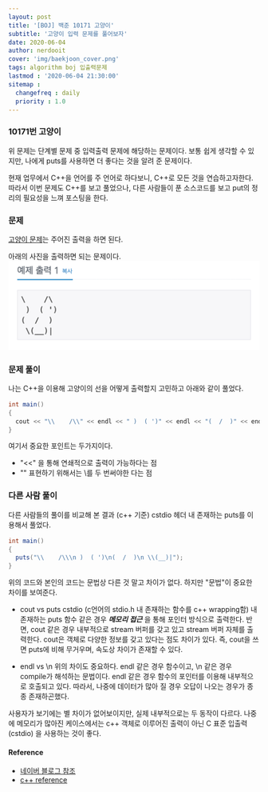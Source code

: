 ```yaml
---
layout: post
title: '[BOJ] 백준 10171 고양이'
subtitle: '고양이 입력 문제를 풀어보자'
date: 2020-06-04
author: nerdooit
cover: 'img/baekjoon_cover.png'
tags: algorithm boj 입출력문제
lastmod : '2020-06-04 21:30:00'
sitemap :
  changefreq : daily
  priority : 1.0
---
```

### 10171번 고양이
위 문제는 단계별 문제 중 입력출력 문제에 해당하는 문제이다. 보통 쉽게 생각할
수 있지만, 나에게 puts를 사용하면 더 좋다는 것을 알려 준 문제이다.

현재 업무에서 C++을 언어를 주 언어로 하다보니, C++로 모든 것을 연습하고자한다.
따라서 이번 문제도 C++를 보고 풀었으나, 다른 사람들이 푼 소스코드를 보고
put의 정리의 필요성을 느껴 포스팅을 한다.

### 문제
 [고양이 문제](https://www.acmicpc.net/problem/10171)는 주어진 출력을 하면 된다.

아래의 사진을 출력하면 되는 문제이다.
![고양이 출력](/img/baekjoon_cat.png)

### 문제 풀이
나는 C++을 이용해 고양이의 선을 어떻게 출력할지 고민하고 아래와 같이 풀었다.

```java
int main()
{
  cout << "\\    /\\" << endl << " )  ( ')" << endl << "(  /  )" << endl << " \\(__)|";
}
```

여기서 중요한 포인트는 두가지이다.
- "<<" 을 통해 연쇄적으로 출력이 가능하다는 점
- "\" 표현하기 위해서는 \를 두 번써야한 다는 점

### 다른 사람 풀이
다른 사람들의 풀이를 비교해 본 결과 (c++ 기준) cstdio 헤더 내 존재하는 puts를
이용해서 풀었다.

```java
int main()
{
  puts("\\    /\\\n )  ( ')\n(  /  )\n \\(__)|");
}
```

위의 코드와 본인의 코드는 문법상 다른 것 말고 차이가 없다. 하지만 "문법"이
중요한 차이를 보여준다.

- cout vs puts 
 cstdio (c언어의 stdio.h 내 존재하는 함수를 c++ wrapping함) 내 존재하는 puts 함수
같은 경우 ***메모리 접근*** 을 통해 포인터 방식으로 출력한다. 반면, cout 같은
경우 내부적으로 stream 버퍼를 갖고 있고 stream 버퍼 자체를 출력한다. cout은
객체로 다양한 정보를 갖고 있다는 점도 차이가 있다. 즉, cout을 쓰면 puts에 비해
무거우며, 속도상 차이가 존재할 수 있다.

- endl vs \n
 위의 차이도 중요하다. endl 같은 경우 함수이고, \n 같은 경우 compile가 해석하는
 문법이다. endl 같은 경우 함수의 포인터를 이용해 내부적으로 호출되고 있다.
 따라서, 나중에 데이터가 많아 질 경우 오답이 나오는 경우가 종종 존재하곤했다.

사용자가 보기에는 별 차이가 없어보이지만, 실제 내부적으로는 두 동작이 다르다.
나중에 메모리가 많아진 케이스에서는 c++ 객체로 이루어진 출력이 아닌 C 표준 입출력 (cstdio) 을 사용하는 것이 좋다.

#### Reference
- [네이버 블로그 참조](https://m.blog.naver.com/PostView.nhn?blogId=bhp516&logNo=40202066158&proxyReferer=https:%2F%2Fwww.google.com%2F)
- [c++ reference](http://www.cplusplus.com/reference/)



